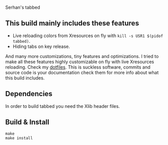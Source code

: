  Serhan's tabbed

## This build mainly includes these features

* Live reloading colors from Xresources on fly with `kill -s USR1 $(pidof tabbed)`.
* Hiding tabs on key release.

And many more customizations, tiny features and optimizations. I tried to make all these features highly customizable on fly with live Xresources reloading. Check my [dotfiles](https://github.com/serhanekicii/dotfiles). This is suckless software, commits and source code is your documentation check them for more info about what this build includes.

## Dependencies

In order to build tabbed you need the Xlib header files.

## Build & Install

```Shell
make
make install
```
